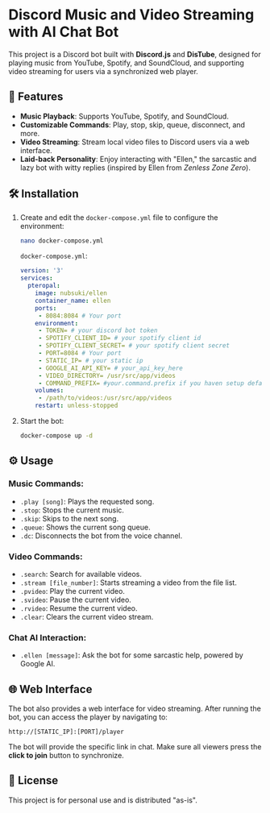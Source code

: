 # Discord Music and Video Streaming with AI Chat Bot 

This project is a Discord bot built with **Discord.js** and **DisTube**, designed for playing music from YouTube, Spotify, and SoundCloud, and supporting video streaming for users via a synchronized web player. 

## 🌟 Features

- **Music Playback**: Supports YouTube, Spotify, and SoundCloud.
- **Customizable Commands**: Play, stop, skip, queue, disconnect, and more.
- **Video Streaming**: Stream local video files to Discord users via a web interface.
- **Laid-back Personality**: Enjoy interacting with "Ellen," the sarcastic and lazy bot with witty replies (inspired by Ellen from *Zenless Zone Zero*).

## 🛠️ Installation

1. Create and edit the `docker-compose.yml` file to configure the environment:

    ```bash
    nano docker-compose.yml
    ```

    `docker-compose.yml`:

    ```yaml
    version: '3'
    services:
      pteropal:
        image: nubsuki/ellen
        container_name: ellen
        ports:
         - 8084:8084 # Your port
        environment:
         - TOKEN= # your discord bot token
         - SPOTIFY_CLIENT_ID= # your spotify client id
         - SPOTIFY_CLIENT_SECRET= # your spotify client secret
         - PORT=8084 # Your port
         - STATIC_IP= # your static ip
         - GOOGLE_AI_API_KEY= # your_api_key_here
         - VIDEO_DIRECTORY= /usr/src/app/videos
         - COMMAND_PREFIX= #your.command.prefix if you haven setup default will be used "."
        volumes:
         - /path/to/videos:/usr/src/app/videos
        restart: unless-stopped
    ```
2. Start the bot:

    ```bash
    docker-compose up -d
    ```

## ⚙️ Usage

### Music Commands:
- `.play [song]`: Plays the requested song.
- `.stop`: Stops the current music.
- `.skip`: Skips to the next song.
- `.queue`: Shows the current song queue.
- `.dc`: Disconnects the bot from the voice channel.

### Video Commands:
- `.search`: Search for available videos.
- `.stream [file_number]`: Starts streaming a video from the file list.
- `.pvideo`: Play the current video.
- `.svideo`: Pause the current video.
- `.rvideo`: Resume the current video.
- `.clear`: Clears the current video stream.

### Chat AI Interaction:
- `.ellen [message]`: Ask the bot for some sarcastic help, powered by Google AI. 

## 🌐 Web Interface

The bot also provides a web interface for video streaming. After running the bot, you can access the player by navigating to:

```
http://[STATIC_IP]:[PORT]/player
```

The bot will provide the specific link in chat. Make sure all viewers press the **click to join** button to synchronize.

## 📝 License

This project is for personal use and is distributed "as-is".

